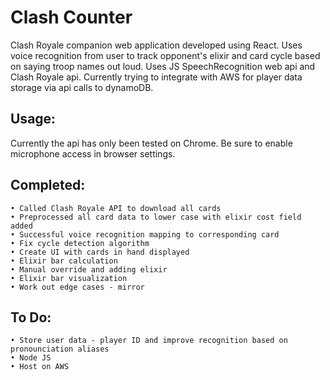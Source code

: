 # Clash Counter
Clash Royale companion web application developed using React.  Uses voice recognition from user to track opponent's elixir and card cycle based on saying troop names out loud.  Uses JS SpeechRecognition web api and Clash Royale api.  Currently trying to integrate with AWS for player data storage via api calls to dynamoDB.

## Usage:
Currently the api has only been tested on Chrome.  Be sure to enable microphone access in browser settings.


## Completed:
    • Called Clash Royale API to download all cards
    • Preprocessed all card data to lower case with elixir cost field added
    • Successful voice recognition mapping to corresponding card
    • Fix cycle detection algorithm
    • Create UI with cards in hand displayed
    • Elixir bar calculation
    • Manual override and adding elixir
    • Elixir bar visualization
    • Work out edge cases - mirror

## To Do:
    • Store user data - player ID and improve recognition based on pronounciation aliases
    • Node JS
    • Host on AWS


